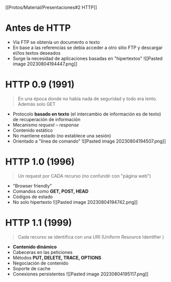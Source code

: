 [[Protos/Material/Presentaciones#2 HTTP]]

# Antes de HTTP
- Vía FTP se obtenía un documento o texto
- En base a las referencias se debía acceder a otro sitio FTP y descargar el/los textos deseados
- Surge la necesidad de aplicaciones basadas en "hipertextos"
![[Pasted image 20230804194447.png]]
# HTTP 0.9 (1991)
> En una época donde no había nada de seguridad y todo era lento. Además solo GET
- Protocolo **basado en texto** (el intercambio de información es de texto) de recuperación de información
- Mecanismo *request – response*
- Contenido estático
- No mantiene estado (no establece una sesión)
- Orientado a "línea de comando"
![[Pasted image 20230804194507.png]]


# HTTP 1.0 (1996)
> Un request por CADA recurso (no confundir con "página web")
- "Browser friendly"
- Comandos como **GET, POST, HEAD**
- Códigos de estado
- No solo hipertexto
![[Pasted image 20230804194742.png]]

# HTTP 1.1 (1999)
> Cada recurso se identifica con una URI (Uniform Resource Identifier )
- **Contenido dinámico**
- Cabeceras en las peticiones
- Métodos **PUT, DELETE, TRACE, OPTIONS**
- Negociación de contenido
- Soporte de cache
- Conexiones persistentes
![[Pasted image 20230804195117.png]]